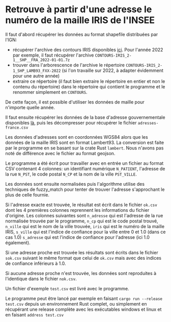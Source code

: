 # Retrouve à partir d'une adresse le numéro de la maille IRIS de l'INSEE


Il faut d'abord récupérer les données au format shapefile distribuées
par l'IGN: 
- récupérer l'archive des contours IRIS disponibles
[ici](https://geoservices.ign.fr/contoursiris).
Pour l'année 2022 par exemple, il faut récupérer l'archive
`CONTOURS-IRIS_2-1__SHP__FRA_2022-01-01.7z`
- trouver dans l'arborescence de l'archive le répertoire 
`CONTOURS-IRIS_2-1_SHP_LAMB93_FXX-2022` (si l'on travaille sur 2022, à adapter évidemment pour une autre année)
- extraire ce répertoire (il faut bien extraire le répertoire en entier et non le contenu du répertoire) dans le répertoire qui contient le programme et le renommer simplement en 
`CONTOURS`. 

De cette façon, il est possible d'utiliser les données de maille pour n'importe quelle année.

Il faut ensuite récupérer les données de la base d'adresse gouvernementale disponibles
[là](https://adresse.data.gouv.fr/data/ban/adresses/latest/csv/adresses-france.csv.gz),
puis les décompresser pour récupérer le fichier `adresses-france.csv`

Les données d'adresses sont en coordonnées WGS84 alors que les données de la maille IRIS sont en format Lambert93.
La conversion est faite par le programme en se basant sur la crate Rust `lambert`. Nous n'avons pas noté de différence 
avec le fichier au format geojson.

Le programme a été écrit pour travailler avec en entrée un fichier au format CSV contenant 4 colonnes:
un identifiant numérique `N_PATIENT`,
l'adresse de la rue `N_PST`,
le code postal `N_CP`
et la nom de la ville `PST_VILLE`.

Les données sont ensuite normalisées puis l'algorithme utilise des techniques de fuzzy_match pour tenter de trouver 
l'adresse s'approchant le plus de celle fournie. 

Si l'adresse exacte est trouvée, le résultat est écrit dans le fichier `ok.csv`
dont les 4 premières colonnes reprennent les informations du fichier d'origine. Les colonnes suivantes sont
`n_adresse` qui est l'adresse de la rue normalisée trouvée par le programme,
`n_cp` qui est le code postal trouvé,
`n_ville` qui est le nom de la ville trouvée,
`iris` qui est le numéro de la maille IRIS,
`s_ville` qui est l'indice de confiance pour la ville entre 0 et 1.0 (dans ce cas 1.0) 
`s_adresse` qui est l'indice de confiance pour l'adresse (ici 1.0 également).

Si une adresse proche est trouvée les résultats sont écrits dans le fichier `sok.csv` suivant le même
format que celui de `ok.csv` mais avec des indices de confiance inférieurs à 1.0.

Si aucune adresse proche n'est trouvée, les données sont reproduites à l'identique dans le fichier `nok.csv`.

Un fichier d'exemple `test.csv` est livré avec le programme. 

Le programme peut être lancé par exemple en faisant `cargo run --release test.csv` depuis un environnement Rust complet, 
ou simplement en récupérant une release complète avec les exécutables windows et linux et en faisant `address test.csv`


